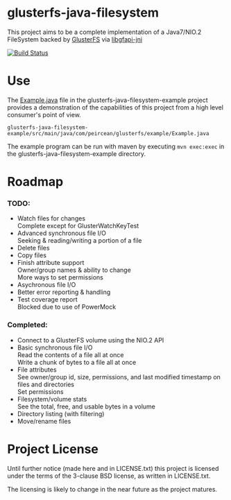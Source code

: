 # glusterfs-java-filesystem

This project aims to be a complete implementation of a Java7/NIO.2 FileSystem backed by
[GlusterFS](http://www.gluster.org/) via [libgfapi-jni](https://github.com/semiosis/libgfapi-jni)

[![Build Status](https://travis-ci.org/semiosis/glusterfs-java-filesystem.png?branch=master)](https://travis-ci.org/semiosis/glusterfs-java-filesystem)

# Use

The [Example.java](glusterfs-java-filesystem-example/src/main/java/com/peircean/glusterfs/example/Example.java) file in 
the glusterfs-java-filesystem-example project provides a demonstration of the capabilities of this project from a high 
level consumer's point of view.

`glusterfs-java-filesystem-example/src/main/java/com/peircean/glusterfs/example/Example.java`

The example program can be run with maven by executing `mvn exec:exec` in the glusterfs-java-filesystem-example directory.

# Roadmap

### TODO:

- Watch files for changes   
    Complete except for GlusterWatchKeyTest
- Advanced synchronous file I/O   
    Seeking & reading/writing a portion of a file
- Delete files
- Copy files
- Finish attribute support   
    Owner/group names & ability to change   
    More ways to set permissions
- Asychronous file I/O
- Better error reporting & handling
- Test coverage report   
    Blocked due to use of PowerMock

### Completed:

- Connect to a GlusterFS volume using the NIO.2 API
- Basic synchronous file I/O   
    Read the contents of a file all at once   
    Write a chunk of bytes to a file all at once
- File attributes   
    See owner/group id, size, permissions, and last modified timestamp on files and directories   
    Set permissions
- Filesystem/volume stats   
    See the total, free, and usable bytes in a volume
- Directory listing (with filtering)
- Move/rename files

# Project License

Until further notice (made here and in LICENSE.txt) this project is licensed under the terms of the
3-clause BSD license, as written in LICENSE.txt.

The licensing is likely to change in the near future as the project matures.
